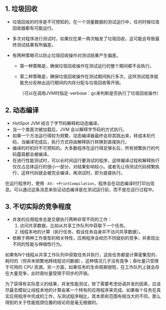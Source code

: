 ## 1. 垃圾回收

* 垃圾回收的时序是不可预知的，在一个测量数据的测试运行中，任何时候垃圾回收器都有可能运行。

* 多次对程序进行测试时，如果仅在某一两次触发了垃圾回收，这可能会导致最终测试结果有所偏差。

* 有两种策略可以防止垃圾回收操作对测试结果产生偏差。

    * 第一种策略是，确保垃圾回收操作在测试运行的整个期间都不会执行。

    * 第二种策略是，确保垃圾回收操作在测试期间执行多次，这样测试程序就能充分反映出运行期间的内存分配与垃圾回收等开销。

        （可以在调用JVM时指定-verbose：gc来判断是否执行了垃圾回收操作）



## 2. 动态编译

* HotSpot JVM 结合了字节码解释和动态编译。
* 当一个类首次被加载后，JVM 会以解释字节码的方式执行。
* 如果一个方法运行得较为频繁，动态编译器最终会将其挑出来，转成本机代码，当编译完成后，执行方式将由解释执行转换到直接执行。
* 编译的时机时不可预知的。大多数程序在运行得足够长后，所有频繁执行的代码露肩都会被编译。
* 在进行性能测试时，可以长时间运行要测试的程序，这样编译过程和解释执行仅仅占总体运行的很小一部分，对结果影响较小。或者先让待测试代码频繁执行，这样代码就会被完全编译，再测试时，即为直接执行。

在运行程序时，使用 `-XX: +PrintCompilation`，程序会在动态编译时打印出信息。可以通过这条消息来验证动态编译是在测试运行前，而不是在运行过程中。



## 3. 不切实际的竞争程度

* 并发的应用程序总是交替执行两种非常不同的工作：
    1. 访问共享数据，比如从共享工作队列中获取下一个任务。
    2. 线程本地的计算（执行任务，假设任务自身并不访问共享数据）。
* 依赖于两种工作类型的相关特性，应用程序会经历不同级别的竞争，并表现出不同的性能与伸缩性行为。



如果有N个线程从共享工作队列中获取任务并执行，这些任务都是计算密集型的、耗时的（但并未频繁地跨线程访问数据），这种情况几乎没有竟争；吞吐量只受限于可用的 CPU 资源。另一方面，如果任务的生命周期很短，在工作队列上就会存在大量竞争，此时吞吐量受限于同步的开销。

为了获得有实际意义的结果，并发性能测试，除了需要考虑协调并发的因素，应该尽最去模拟让线程本地的计算由某一个特有的应用程序来完成。如果每个任务在真实应用程序中完成的工作，与测试程序相比，其本质和范围有相当大的不同，那么得到的关于性能瓶颈位置的结论将是毫无根据的。



